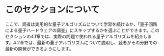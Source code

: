 # このセクションについて

ここで、読者は実用的な量子アルゴリズムについて学習を続けるか、「量子回路による量子ハードウェアの調査」にスキップするかを選ぶことができます。このセクションの4.1章では、実際の問題で使われる量子アルゴリズムを紹介します。4.2章では、最新の量子アルゴリズムについて説明し、読者がその分野での最新の開発ができるようにします。

